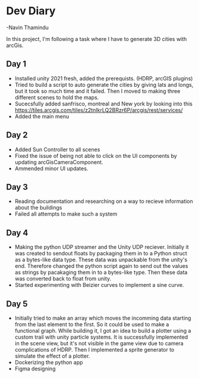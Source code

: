# Dev Diary
-Navin Thamindu

In this project, I'm following a task where I have to generate 3D cities with arcGis.

## Day 1
- Installed unity 2021 fresh, added the prerequists. (HDRP, arcGIS plugins)
- Tried to build a script to auto generate the cities by
giving lats and longs, but it took so much time and it failed. Then I moved to making three different scenes to hold the maps.
- Sucecsfully added sanfrisco, montreal and New york by looking into this https://tiles.arcgis.com/tiles/z2tnIkrLQ2BRzr6P/arcgis/rest/services/
- Added the main menu

## Day 2
- Added Sun Controller to all scenes
- Fixed the issue of being not able to click on the UI components by updating arcGisCameraComponent.
- Ammended minor UI updates. 

## Day 3
- Reading documentation and researching on a way to recieve information about the buildings
- Failed all attempts to make such a system

## Day 4
- Making the python UDP streamer and the Unity UDP reciever. Initially it was created to sendout floats by packaging them in to a Python struct as a bytes-like data type. These data was unpackable from the unity's end. Therefore changed the python script again to send out the values as strings by pacakaging them in to a bytes-like type. Then these data was converted back to float from unity.
- Started experimenting with Beizier curves to implement a sine curve.

## Day 5
- Initially tried to make an array which moves the incomming data starting from the last element to the first. So it could be used to make a functional graph. While building it, I got an idea to build a plotter using a custom trail with unity particle systems. It is successfully implemented in the scene view, but it's not visible in the game view due to camera complications of HDRP. Then I implemented a sprite generator to simulate the effect of a plotter.
- Dockerizing the python app
- Figma designing 